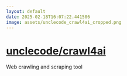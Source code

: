 ```yaml
---
layout: default
date: 2025-02-18T16:07:22.441506
image: assets/unclecode_crawl4ai_cropped.png
---
```


# [unclecode/crawl4ai](https://github.com/unclecode/crawl4ai)

Web crawling and scraping tool
